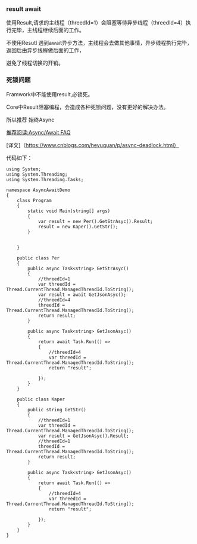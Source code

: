 ### result await

使用Result,请求的主线程（threedId=1）会阻塞等待异步线程（threedId=4）执行完毕，主线程继续后面的工作。  

不使用Resutl 遇到await异步方法，主线程会去做其他事情，异步线程执行完毕，返回后由异步线程做后面的工作，  

避免了线程切换的开销。  

### 死锁问题
Framwork中不能使用result,必锁死。  

Core中Result阻塞编程，会造成各种死锁问题，没有更好的解决办法。  
  
所以推荐 始终Async  

[推荐阅读:Async/Await FAQ](https://devblogs.microsoft.com/pfxteam/asyncawait-faq/)  

[译文]（https://www.cnblogs.com/heyuquan/p/async-deadlock.html）

代码如下：
```
using System;
using System.Threading;
using System.Threading.Tasks;

namespace AsyncAwaitDemo
{
    class Program
    {
        static void Main(string[] args)
        {
            var result = new Per().GetStrAsyc().Result;
            result = new Kaper().GetStr();
        }


    }

    public class Per
    {
        public async Task<string> GetStrAsyc()
        {
            //threedId=1
            var threedId = Thread.CurrentThread.ManagedThreadId.ToString();
            var result = await GetJsonAsyc();
            //threedId=4
            threedId = Thread.CurrentThread.ManagedThreadId.ToString();
            return result;
        }

        public async Task<string> GetJsonAsyc()
        {
            return await Task.Run(() =>
            {
                //threedId=4
                var threedId = Thread.CurrentThread.ManagedThreadId.ToString();
                return "result";

            });
        }
    }

    public class Kaper
    {
        public string GetStr()
        {
            //threedId=1
            var threedId = Thread.CurrentThread.ManagedThreadId.ToString();
            var result = GetJsonAsyc().Result;
            //threedId=1
            threedId = Thread.CurrentThread.ManagedThreadId.ToString();
            return result;
        }

        public async Task<string> GetJsonAsyc()
        {
            return await Task.Run(() =>
            {
                //threedId=4
                var threedId = Thread.CurrentThread.ManagedThreadId.ToString();
                return "result";

            });
        }
    }
}

```
